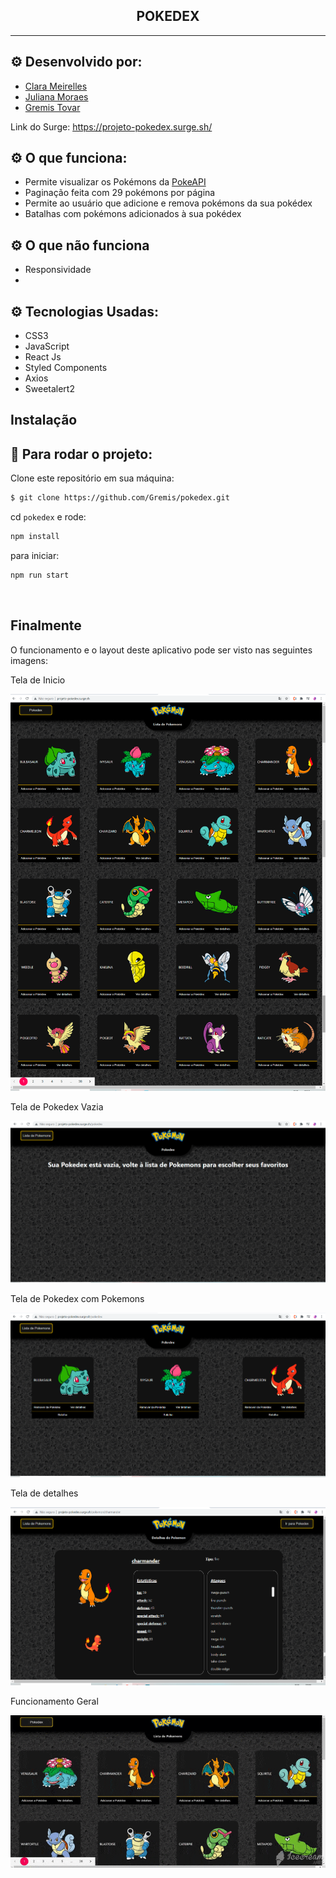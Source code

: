 <h2 align="center">POKEDEX</h2>

<hr/>

## ⚙️ Desenvolvido por: 
- [Clara Meirelles](https://github.com/ClaraMeirelles)
- [Juliana Moraes](https://github.com/jhmoraes)
- [Gremis Tovar](https://github.com/Gremis)

Link do Surge: https://projeto-pokedex.surge.sh/

## ⚙️ O que funciona:
- Permite visualizar os Pokémons da [PokeAPI](https://pokeapi.co/)
- Paginação feita com 29 pokémons por página
- Permite ao usuário que adicione e remova pokémons da sua pokédex
- Batalhas com pokémons adicionados à sua pokédex

## ⚙️ O que não funciona
- Responsividade
- 
## ⚙️ Tecnologias Usadas:
- CSS3
- JavaScript
- React Js
- Styled Components
- Axios
- Sweetalert2

## Instalação

## 🏁 Para rodar o projeto:

Clone este repositório em sua máquina:

```bash
$ git clone https://github.com/Gremis/pokedex.git
```

cd `pokedex` e rode:

```bash
npm install
```

para iniciar:

```bash
npm run start
```

<br/>

## Finalmente

O funcionamento e o layout deste aplicativo pode ser visto nas seguintes imagens:

Tela de Inicio

![](public/homepage.png)

Tela de Pokedex Vazia

![](public/pokedex_vazia.png)

Tela de Pokedex com Pokemons

![](public/pokedex.png)

Tela de detalhes

![](public/detalhes.png)

Funcionamento Geral

![](public/funcionamento.gif)








